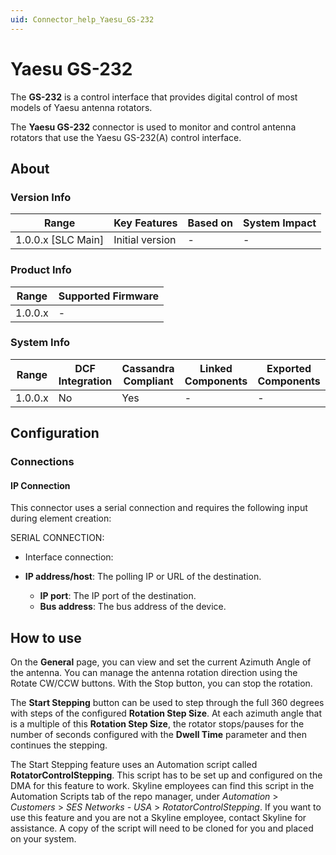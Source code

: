 ```yaml
---
uid: Connector_help_Yaesu_GS-232
---
```


# Yaesu GS-232

The **GS-232** is a control interface that provides digital control of most models of Yaesu antenna rotators.

The **Yaesu GS-232** connector is used to monitor and control antenna rotators that use the Yaesu GS-232(A) control interface.

## About

### Version Info

| **Range**            | **Key Features** | **Based on** | **System Impact** |
|----------------------|------------------|--------------|-------------------|
| 1.0.0.x \[SLC Main\] | Initial version  | \-           | \-                |

### Product Info

| **Range** | **Supported Firmware** |
|-----------|------------------------|
| 1.0.0.x   | \-                     |

### System Info

| **Range** | **DCF Integration** | **Cassandra Compliant** | **Linked Components** | **Exported Components** |
|-----------|---------------------|-------------------------|-----------------------|-------------------------|
| 1.0.0.x   | No                  | Yes                     | \-                    | \-                      |

## Configuration

### Connections

#### IP Connection

This connector uses a serial connection and requires the following input during element creation:

SERIAL CONNECTION:

- Interface connection:

- **IP address/host**: The polling IP or URL of the destination.
  - **IP port**: The IP port of the destination.
  - **Bus address**: The bus address of the device.

## How to use

On the **General** page, you can view and set the current Azimuth Angle of the antenna. You can manage the antenna rotation direction using the Rotate CW/CCW buttons. With the Stop button, you can stop the rotation.

The **Start Stepping** button can be used to step through the full 360 degrees with steps of the configured **Rotation Step Size**. At each azimuth angle that is a multiple of this **Rotation Step Size**, the rotator stops/pauses for the number of seconds configured with the **Dwell Time** parameter and then continues the stepping.

The Start Stepping feature uses an Automation script called **RotatorControlStepping**. This script has to be set up and configured on the DMA for this feature to work. Skyline employees can find this script in the Automation Scripts tab of the repo manager, under *Automation* \> *Customers* \> *SES Networks - USA* \> *RotatorControlStepping*. If you want to use this feature and you are not a Skyline employee, contact Skyline for assistance. A copy of the script will need to be cloned for you and placed on your system.
